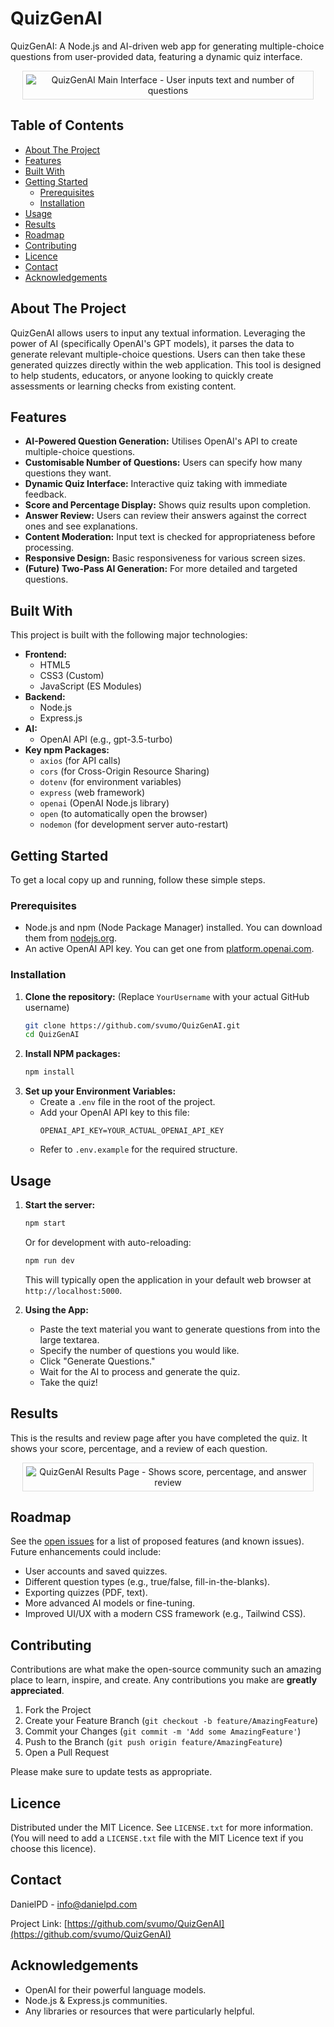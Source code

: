 # QuizGenAI

QuizGenAI: A Node.js and AI-driven web app for generating multiple-choice questions from user-provided data, featuring a dynamic quiz interface.

<p align="center">
  <img src="Images/app_example.png" alt="QuizGenAI Main Interface - User inputs text and number of questions" style="max-height: 450px; max-width: 90%; border: 1px solid #ddd; padding: 5px;">
</p>

## Table of Contents

- [About The Project](#about-the-project)
- [Features](#features)
- [Built With](#built-with)
- [Getting Started](#getting-started)
  - [Prerequisites](#prerequisites)
  - [Installation](#installation)
- [Usage](#usage)
- [Results](#results)
- [Roadmap](#roadmap)
- [Contributing](#contributing)
- [Licence](#licence)
- [Contact](#contact)
- [Acknowledgements](#acknowledgements)

## About The Project

QuizGenAI allows users to input any textual information. Leveraging the power of AI (specifically OpenAI's GPT models), it parses the data to generate relevant multiple-choice questions. Users can then take these generated quizzes directly within the web application. This tool is designed to help students, educators, or anyone looking to quickly create assessments or learning checks from existing content.

## Features

*   **AI-Powered Question Generation:** Utilises OpenAI's API to create multiple-choice questions.
*   **Customisable Number of Questions:** Users can specify how many questions they want.
*   **Dynamic Quiz Interface:** Interactive quiz taking with immediate feedback.
*   **Score and Percentage Display:** Shows quiz results upon completion.
*   **Answer Review:** Users can review their answers against the correct ones and see explanations.
*   **Content Moderation:** Input text is checked for appropriateness before processing.
*   **Responsive Design:** Basic responsiveness for various screen sizes.
*   **(Future) Two-Pass AI Generation:** For more detailed and targeted questions.

## Built With

This project is built with the following major technologies:

*   **Frontend:**
    *   HTML5
    *   CSS3 (Custom)
    *   JavaScript (ES Modules)
*   **Backend:**
    *   Node.js
    *   Express.js
*   **AI:**
    *   OpenAI API (e.g., gpt-3.5-turbo)
*   **Key npm Packages:**
    *   `axios` (for API calls)
    *   `cors` (for Cross-Origin Resource Sharing)
    *   `dotenv` (for environment variables)
    *   `express` (web framework)
    *   `openai` (OpenAI Node.js library)
    *   `open` (to automatically open the browser)
    *   `nodemon` (for development server auto-restart)

## Getting Started

To get a local copy up and running, follow these simple steps.

### Prerequisites

*   Node.js and npm (Node Package Manager) installed. You can download them from [nodejs.org](https://nodejs.org/).
*   An active OpenAI API key. You can get one from [platform.openai.com](https://platform.openai.com/).

### Installation

1.  **Clone the repository:**
    (Replace `YourUsername` with your actual GitHub username)
    ```bash
    git clone https://github.com/svumo/QuizGenAI.git
    cd QuizGenAI
    ```
2.  **Install NPM packages:**
    ```bash
    npm install
    ```
3.  **Set up your Environment Variables:**
    *   Create a `.env` file in the root of the project.
    *   Add your OpenAI API key to this file:
        ```env
        OPENAI_API_KEY=YOUR_ACTUAL_OPENAI_API_KEY
        ```
    *   Refer to `.env.example` for the required structure.

## Usage

1.  **Start the server:**
    ```bash
    npm start
    ```
    Or for development with auto-reloading:
    ```bash
    npm run dev
    ```
    This will typically open the application in your default web browser at `http://localhost:5000`.

2.  **Using the App:**
    *   Paste the text material you want to generate questions from into the large textarea.
    *   Specify the number of questions you would like.
    *   Click "Generate Questions."
    *   Wait for the AI to process and generate the quiz.
    *   Take the quiz!

## Results 

This is the results and review page after you have completed the quiz. It shows your score, percentage, and a review of each question.

<p align="center">
  <img src="Images/results_example.png" alt="QuizGenAI Results Page - Shows score, percentage, and answer review" style="max-height: 450px; max-width: 90%; border: 1px solid #ddd; padding: 5px;">
</p>

## Roadmap

See the [open issues](https://github.com/svumo/QuizGenAI/issues) for a list of proposed features (and known issues). Future enhancements could include:
*   User accounts and saved quizzes.
*   Different question types (e.g., true/false, fill-in-the-blanks).
*   Exporting quizzes (PDF, text).
*   More advanced AI models or fine-tuning.
*   Improved UI/UX with a modern CSS framework (e.g., Tailwind CSS).

## Contributing

Contributions are what make the open-source community such an amazing place to learn, inspire, and create. Any contributions you make are **greatly appreciated**.

1.  Fork the Project
2.  Create your Feature Branch (`git checkout -b feature/AmazingFeature`)
3.  Commit your Changes (`git commit -m 'Add some AmazingFeature'`)
4.  Push to the Branch (`git push origin feature/AmazingFeature`)
5.  Open a Pull Request

Please make sure to update tests as appropriate.

## Licence

Distributed under the MIT Licence. See `LICENSE.txt` for more information. (You will need to add a `LICENSE.txt` file with the MIT Licence text if you choose this licence).

## Contact

DanielPD - info@danielpd.com

Project Link: [https://github.com/svumo/QuizGenAI](https://github.com/svumo/QuizGenAI)

## Acknowledgements

*   OpenAI for their powerful language models.
*   Node.js & Express.js communities.
*   Any libraries or resources that were particularly helpful.
